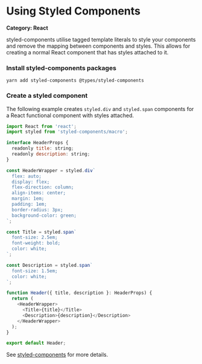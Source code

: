 # Using Styled Components

__Category: React__

styled-components utilise tagged template literals to style your components and remove the mapping between components and styles. This allows for creating a normal React component that has styles attached to it.

### Install styled-components packages

```shell
yarn add styled-components @types/styled-components
```

### Create a styled component

The following example creates `styled.div` and `styled.span` components for a React functional component with styles attached.

```javascript
import React from 'react';
import styled from 'styled-components/macro';

interface HeaderProps {
  readonly title: string;
  readonly description: string;
}

const HeaderWrapper = styled.div`
  flex: auto;
  display: flex;
  flex-direction: column;
  align-items: center;
  margin: 1em;
  padding: 1em;
  border-radius: 3px;
  background-color: green;
`;

const Title = styled.span`
  font-size: 2.5em;
  font-weight: bold;
  color: white;
`;

const Description = styled.span`
  font-size: 1.5em;
  color: white;
`;

function Header({ title, description }: HeaderProps) {
  return (
    <HeaderWrapper>
      <Title>{title}</Title>
      <Description>{description}</Description>
    </HeaderWrapper>
  );
}

export default Header;
```

See [styled-components](https://styled-components.com) for more details.